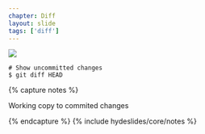 ```yaml
---
chapter: Diff
layout: slide
tags: ['diff']
---
```


<img class="diagram" src="assets/diagrams/diff/head.png">

	# Show uncommitted changes
	$ git diff HEAD


{% capture notes %}

Working copy to commited changes

{% endcapture %}
{% include hydeslides/core/notes %}

